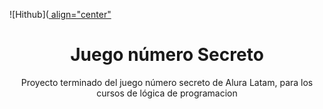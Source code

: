 ![Hithub]([ align="center"](![image](https://github.com/user-attachments/assets/47cfb696-1278-438a-8711-16b59e2a80b1)
)

<h1 align="center"> Juego número Secreto </h1>
<p  align="center">Proyecto terminado del juego número secreto de Alura Latam, para los cursos de lógica de programacion</p>
